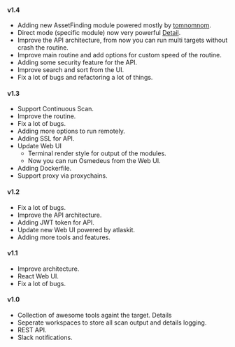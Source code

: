 #### v1.4
- Adding new AssetFinding module powered mostly by [tomnomnom](https://github.com/tomnomnom).
- Direct mode (specific module) now very powerful [Detail](https://github.com/j3ssie/Osmedeus/wiki/Direct-Mode).
- Improve the API architecture, from now you can run multi targets without crash the routine.
- Improve main routine and add options for custom speed of the routine.
- Adding some security feature for the API.
- Improve search and sort from the UI.
- Fix a lot of bugs and refactoring a lot of things.


#### v1.3
- Support Continuous Scan.
- Improve the routine.
- Fix a lot of bugs.
- Adding more options to run remotely.
- Adding SSL for API.
- Update Web UI
    * Terminal render style for output of the modules.
    * Now you can run Osmedeus from the Web UI.
- Adding Dockerfile.
- Support proxy via proxychains.


#### v1.2
- Fix a lot of bugs.
- Improve the API architecture.
- Adding JWT token for API.
- Update new Web UI powered by atlaskit.
- Adding more tools and features.


#### v1.1
- Improve architecture.
- React Web UI.
- Fix a lot of bugs.


#### v1.0
- Collection of awesome tools againt the target. Details
- Seperate workspaces to store all scan output and details logging.
- REST API.
- Slack notifications.